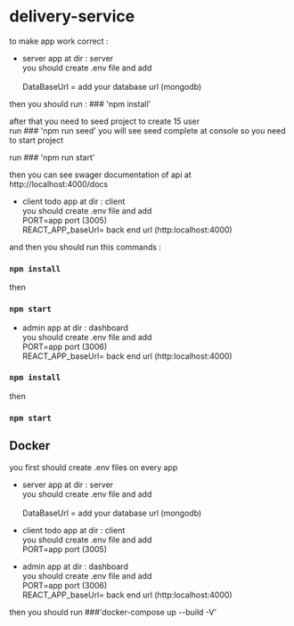 # delivery-service

to make app work correct : <br/>

- server app at dir : server <br/>
you should create .env file and add <br/>  
DataBaseUrl = add your database url (mongodb)

then you should run : ### 'npm install' <br/>

after that you need to seed project to create 15 user<br/>
 run ### 'npm run seed'
you will see seed complete at console so you need to start project<br/>

run ### 'npm run start'<br/>

then you can see swager documentation of api at http://localhost:4000/docs


- client todo app at dir : client<br/>
you should create .env file and add <br/>
PORT=app port (3005)<br/>
REACT_APP_baseUrl= back end url (http:localhost:4000)<br/>

and then you should run this commands : <br/>

### `npm install`
then
### `npm start`

- admin  app at dir : dashboard<br/>
you should create .env file and add <br/>
PORT=app port (3006)<br/>
REACT_APP_baseUrl= back end url (http:localhost:4000)<br/>

### `npm install`
then
### `npm start`

## Docker
you first should create .env files on every app

- server app at dir : server <br/>
you should create .env file and add <br/>  
DataBaseUrl = add your database url (mongodb)

- client todo app at dir : client<br/>
you should create .env file and add <br/>
PORT=app port (3005)<br/>

- admin  app at dir : dashboard<br/>
you should create .env file and add <br/>
PORT=app port (3006)<br/>
REACT_APP_baseUrl= back end url (http:localhost:4000)<br/>

then you should run
###'docker-compose up --build -V'

